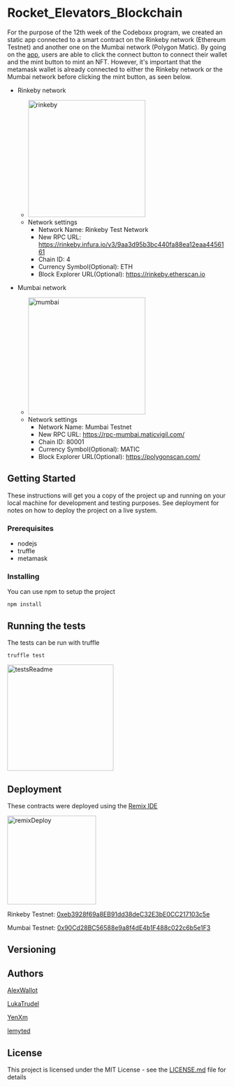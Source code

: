 # Rocket_Elevators_Blockchain

For the purpose of the 12th week of the Codeboxx program, we created an static app connected to a smart contract on the Rinkeby network (Ethereum Testnet) and another one on the Mumbai network (Polygon Matic).
By going on the [app](http://rocketliftblockchain.s3-website.ca-central-1.amazonaws.com/), users are able to click the connect button to connect their wallet and the mint button to mint an NFT. 
However, it's important that the metamask wallet is already connected to either the Rinkeby network or the Mumbai network before clicking the mint button, as seen below.

- Rinkeby network
  - <img width="268" alt="rinkeby" src="https://user-images.githubusercontent.com/67526512/147258148-74c55d7e-4a0d-4f35-8526-4a80acf118ab.PNG">
  - Network settings
    - Network Name: Rinkeby Test Network
    - New RPC URL: https://rinkeby.infura.io/v3/9aa3d95b3bc440fa88ea12eaa4456161
    - Chain ID: 4
    - Currency Symbol(Optional): ETH
    - Block Explorer URL(Optional): https://rinkeby.etherscan.io
  
- Mumbai network
  - <img width="268" alt="mumbai" src="https://user-images.githubusercontent.com/67526512/147259031-71999926-f8a0-452f-8390-a23f715862be.PNG">
  - Network settings
    - Network Name: Mumbai Testnet
    - New RPC URL: https://rpc-mumbai.maticvigil.com/
    - Chain ID: 80001
    - Currency Symbol(Optional): MATIC
    - Block Explorer URL(Optional): https://polygonscan.com/
 
 
## Getting Started

These instructions will get you a copy of the project up and running on your local machine for development and testing purposes. See deployment for notes on how to deploy the project on a live system.

### Prerequisites

- nodejs
- truffle
- metamask

### Installing

You can use npm to setup the project

```
npm install
```

## Running the tests

The tests can be run with truffle

```
truffle test
```
<img width="243" alt="testsReadme" src="https://user-images.githubusercontent.com/67526512/147260222-61279992-ae66-4bf0-8a6c-eaf0f915dcb1.PNG">


## Deployment

These contracts were deployed using the [Remix IDE](https://remix.ethereum.org/)

<img width="203" alt="remixDeploy" src="https://user-images.githubusercontent.com/67526512/147260592-1a48073f-42c9-4d04-aea6-4a4c539cabbc.PNG">

 Rinkeby Testnet: [0xeb3928f69a8EB91dd38deC32E3bE0CC217103c5e](https://rinkeby.etherscan.io/address/0xeb3928f69a8eb91dd38dec32e3be0cc217103c5e)
 
 Mumbai Testnet: [0x90Cd28BC56588e9a8f4dE4b1F488c022c6b5e1F3](https://mumbai.polygonscan.com/address/0x90Cd28BC56588e9a8f4dE4b1F488c022c6b5e1F3)

## Versioning


## Authors

[AlexWallot](https://github.com/AlexWallot)

[LukaTrudel](https://github.com/LukaTrudel)

[YenXm](https://github.com/YenXm)

[lemyted](https://github.com/lemyted)


## License

This project is licensed under the MIT License - see the [LICENSE.md](LICENSE.md) file for details
